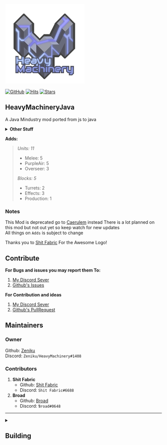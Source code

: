 ![Icon](https://github.com/Zeniku/HeavyMachinery/blob/main/icon.png)<br />

[![GitHub](https://img.shields.io/github/license/Zeniku/HeavyMachineryJava?color=success&label=License&logo=github&style=flat-square)](https://github.com/Zeniku/HeavyMachineryJava/blob/master/LICENSE)
[![Hits](https://hits.seeyoufarm.com/api/count/incr/badge.svg?url=https%3A%2F%2Fgithub.com%2FZenike%2FHeavyMachineryJava&count_bg=%2379C83D&title_bg=%23555555&icon=codeforces.svg&icon_color=%23E7E7E7&title=visitors&edge_flat=true)](https://hits.seeyoufarm.com)
[![Stars](https://img.shields.io/github/stars/Zeniku/HeavyMachineryJava?label=Star%20this%20Mod%21&style=social)](https://github.com/Zeniku/HeavyMachineryJava/blob/master)

## HeavyMachineryJava
A Java Mindustry mod ported from js to java

<details><summary><b>Other Stuff</b></summary>

- **Wiki:** https://github.com/Zeniku/HeavyMachinery-Wiki
- **JS:** https://github.com/Zeniku/HeavyMachinery
</details>


**Adds:**
<blockquote>

*Units: 11*
 - Melee: 5
 - PurpleAir: 5
 - Overseer: 3

*Blocks: 5*
 - Turrets: 2
 - Effects: 3
 - Production: 1
</blockquote>

### Notes
This Mod is deprecated
go to [Caerulem](https://github/Zeniku/Caerulem) instead
There is a lot planned on this mod but not out yet so keep watch for new updates<br />
All things on `Adds` is subject to change

Thanks you to [Shit Fabric](https://github.com/Duvent-mindustry) For the Awesome Logo!

## Contribute

**For Bugs and issues you may report them To:**
1. [My Discord Sever](https://discord.gg/bWBGyty)
2. [Github's Issues](https://github.com/Zeniku/HeavyMachineryJava/issues)

**For Contribution and ideas**
1. [My Discord Sever](https://discord.gg/bWBGyty)
2. [Github's PullRequest](https://github.com/Zeniku/HeavyMachineryJava/pulls)

## Maintainers
### Owner
Github: [Zeniku](https://github.com/Zeniku)<br />
Discord: `Zeniku/HeavyMachinery#1408`

### Contributors

1. **Shit Fabric**
    - Github: [Shit Fabric](https://github.com/Duvent-mindustry)
    - Discord: `Shit Fabric#6688`
2. **Broad**
    - Github: [Broad](https://github.com/Br0ad)
    - Discord: `Ɓroad#0648`

---
<details>
  <summary><h2>Building</h2></summary>

### Building for Desktop Testing

1. Install JDK **16**.
2. Run `gradlew jar` [1].
3. Your mod jar will be in the `build/libs` directory. **Only use this version for testing on desktop. It will not work with Android.**
To build an Android-compatible version, you need the Android SDK. You can either let Github Actions handle this, or set it up yourself. See steps below.

### Building through Github Actions

This repository is set up with Github Actions CI to automatically build the mod for you every commit. This requires a Github repository, for obvious reasons.
To get a jar file that works for every platform, do the following:
1. Make a Github repository with your mod name, and upload the contents of this repo to it. Perform any modifications necessary, then commit and push. 
2. Check the "Actions" tab on your repository page. Select the most recent commit in the list. If it completed successfully, there should be a download link under the "Artifacts" section. 
3. Click the download link (should be the name of your repo). This will download a **zipped jar** - **not** the jar file itself [2]! Unzip this file and import the jar contained within in Mindustry. This version should work both on Android and Desktop.

### Building Locally

Building locally takes more time to set up, but shouldn't be a problem if you've done Android development before.
1. Download the Android SDK, unzip it and set the `ANDROID_HOME` environment variable to its location.
2. Make sure you have API level 30 installed, as well as any recent version of build tools (e.g. 30.0.1)
3. Add a build-tools folder to your PATH. For example, if you have `30.0.1` installed, that would be `$ANDROID_HOME/build-tools/30.0.1`.
4. Run `gradlew deploy`. If you did everything correctlly, this will create a jar file in the `build/libs` directory that can be run on both Android and desktop. 

--- 

*[1]* *On Linux/Mac it's `./gradlew`, but if you're using Linux I assume you know how to run executables properly anyway.*  
*[2]: Yes, I know this is stupid. It's a Github UI limitation - while the jar itself is uploaded unzipped, there is currently no way to download it as a single file.*
</details>
